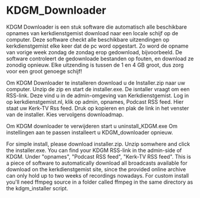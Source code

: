 # KDGM_Downloader
KDGM Downloader is een stuk software die automatisch alle beschikbare opnames van kerkdienstgemist download naar een locale schijf op de computer. Deze software checkt alle beschikbare uitzendingen op kerkdienstgemist elke keer dat de pc word opgestart. Zo word de opname van vorige week zondag de zondag erop gedownload, bijvoorbeeld. De software controleert de gedownloade bestanden op fouten, en download ze zonodig opnieuw. Elke uitzending is tussen de 1 en 4 GB groot, dus zorg voor een groot genoege schijf!

Om KDGM Downloader te installeren download u de Installer.zip naar uw computer. Unzip de zip en start de installer.exe.
De isntaller vraagt om een RSS-link. Deze vind u in de admin-omgeving van Kerkdienstgemist. Log in op kerkdienstgemist.nl, klik op admin, opnames, Podcast RSS feed. Hier staat uw Kerk-TV Rss feed. Druk op kopieren en plak de link in het venster van de installer. 
Kies vervolgens downloadmap.

Om KDGM downloader te verwijderen start u uninstall_KDGM.exe
Om instellingen aan te passen installeert u KDGM_downloader opnieuw.



For simple install, please download installer.zip. Unzip somwhere and click the installer.exe. You can find your KDGM RSS-link in the admin-side of KDGM. Under "opnames", "Podcast RSS feed", "Kerk-TV RSS feed".
This is a piece of software to automatically download all broadcasts available for download on the kerkdienstgemist site, since the provided online archive can only hold up to two weeks of recordings nowadays.
For custom install you'll need ffmpeg source in a folder called ffmpeg in the same directory as the kdgm_installer script. 
